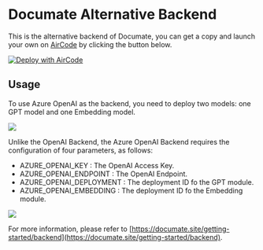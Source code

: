 # Documate Alternative Backend

This is the alternative backend of Documate, you can get a copy and launch your own on [AirCode](https://aircode.io) by clicking the button below.

[![Deploy with AirCode](https://aircode.io/aircode-deploy-button.svg)](https://aircode.io/dashboard?owner=AirCodeLabs&repo=documate&path=alternative-backends%2Fazure-openai&appname=Documate%20backend%20Azure%20OpenAI)

## Usage

To use Azure OpenAI as the backend, you need to deploy two models: one GPT model and one Embedding model.

![](https://aircode-yvo.b-cdn.net/resource/1695293654504-29kykwztv1p.jpg)

Unlike the OpenAI Backend, the Azure OpenAI Backend requires the configuration of four parameters, as follows:

- AZURE_OPENAI_KEY : The OpenAI Access Key.
- AZURE_OPENAI_ENDPOINT : The OpenAI Endpoint.
- AZURE_OPENAI_DEPLOYMENT : The deployment ID fo the GPT module.
- AZURE_OPENAI_EMBEDDING : The deployment ID fo the Embedding module.

![](https://aircode-yvo.b-cdn.net/resource/1695293476139-n2f95c7cea.jpg)

For more information, please refer to [https://documate.site/getting-started/backend](https://documate.site/getting-started/backend).